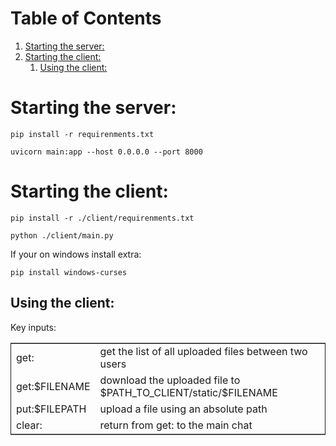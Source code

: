 
# Table of Contents

1.  [Starting the server:](#orga70671f)
2.  [Starting the client:](#orgc0702ff)
    1.  [Using the client:](#org524267f)


<a id="orga70671f"></a>


# Starting the server:

    
    pip install -r requirenments.txt
    
    uvicorn main:app --host 0.0.0.0 --port 8000


<a id="orgc0702ff"></a>

# Starting the client:

    
    pip install -r ./client/requirenments.txt
    
    python ./client/main.py

If your on windows install extra:

    
    pip install windows-curses


<a id="org524267f"></a>

## Using the client:

Key inputs:

<table border="2" cellspacing="0" cellpadding="6" rules="groups" frame="hsides">


<colgroup>
<col  class="org-left" />

<col  class="org-left" />
</colgroup>
<tbody>
<tr>
<td class="org-left">get:</td>
<td class="org-left">get the list of all uploaded files between two users</td>
</tr>


<tr>
<td class="org-left">get:$FILENAME</td>
<td class="org-left">download the uploaded file to $PATH_TO_CLIENT/static/$FILENAME</td>
</tr>


<tr>
<td class="org-left">put:$FILEPATH</td>
<td class="org-left">upload a file using an absolute path</td>
</tr>


<tr>
<td class="org-left">clear:</td>
<td class="org-left">return from get: to the main chat</td>
</tr>
</tbody>
</table>

